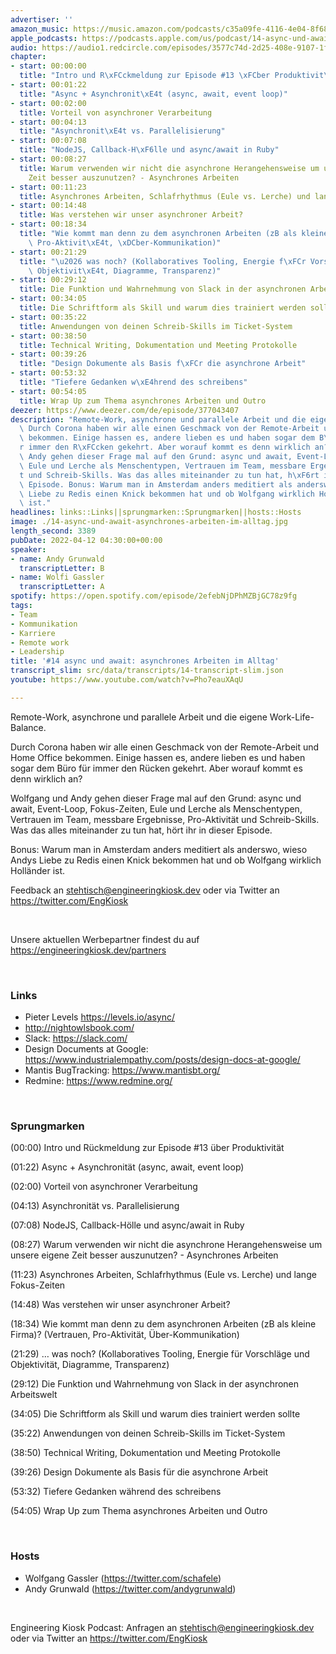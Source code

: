 ```yaml
---
advertiser: ''
amazon_music: https://music.amazon.com/podcasts/c35a09fe-4116-4e04-8f68-77d61b112e46/episodes/f7cf4678-a78a-4627-a725-3b7988e6c56a/engineering-kiosk-14-async-und-await-asynchrones-arbeiten-im-alltag
apple_podcasts: https://podcasts.apple.com/us/podcast/14-async-und-await-asynchrones-arbeiten-im-alltag/id1603082924?i=1000557196507
audio: https://audio1.redcircle.com/episodes/3577c74d-2d25-408e-9107-1fae71daf76a/stream.mp3
chapter:
- start: 00:00:00
  title: "Intro und R\xFCckmeldung zur Episode #13 \xFCber Produktivit\xE4t"
- start: 00:01:22
  title: "Async + Asynchronit\xE4t (async, await, event loop)"
- start: 00:02:00
  title: Vorteil von asynchroner Verarbeitung
- start: 00:04:13
  title: "Asynchronit\xE4t vs. Parallelisierung"
- start: 00:07:08
  title: "NodeJS, Callback-H\xF6lle und async/await in Ruby"
- start: 00:08:27
  title: Warum verwenden wir nicht die asynchrone Herangehensweise um unsere eigene
    Zeit besser auszunutzen? - Asynchrones Arbeiten
- start: 00:11:23
  title: Asynchrones Arbeiten, Schlafrhythmus (Eule vs. Lerche) und lange Fokus-Zeiten
- start: 00:14:48
  title: Was verstehen wir unser asynchroner Arbeit?
- start: 00:18:34
  title: "Wie kommt man denn zu dem asynchronen Arbeiten (zB als kleine Firma)? (Vertrauen,\
    \ Pro-Aktivit\xE4t, \xDCber-Kommunikation)"
- start: 00:21:29
  title: "\u2026 was noch? (Kollaboratives Tooling, Energie f\xFCr Vorschl\xE4ge und\
    \ Objektivit\xE4t, Diagramme, Transparenz)"
- start: 00:29:12
  title: Die Funktion und Wahrnehmung von Slack in der asynchronen Arbeitswelt
- start: 00:34:05
  title: Die Schriftform als Skill und warum dies trainiert werden sollte
- start: 00:35:22
  title: Anwendungen von deinen Schreib-Skills im Ticket-System
- start: 00:38:50
  title: Technical Writing, Dokumentation und Meeting Protokolle
- start: 00:39:26
  title: "Design Dokumente als Basis f\xFCr die asynchrone Arbeit"
- start: 00:53:32
  title: "Tiefere Gedanken w\xE4hrend des schreibens"
- start: 00:54:05
  title: Wrap Up zum Thema asynchrones Arbeiten und Outro
deezer: https://www.deezer.com/de/episode/377043407
description: "Remote-Work, asynchrone und parallele Arbeit und die eigene Work-Life-Balance.\
  \ Durch Corona haben wir alle einen Geschmack von der Remote-Arbeit und Home Office\
  \ bekommen. Einige hassen es, andere lieben es und haben sogar dem B\xFCro f\xFC\
  r immer den R\xFCcken gekehrt. Aber worauf kommt es denn wirklich an? Wolfgang und\
  \ Andy gehen dieser Frage mal auf den Grund: async und await, Event-Loop, Fokus-Zeiten,\
  \ Eule und Lerche als Menschentypen, Vertrauen im Team, messbare Ergebnisse, Pro-Aktivit\xE4\
  t und Schreib-Skills. Was das alles miteinander zu tun hat, h\xF6rt ihr in dieser\
  \ Episode. Bonus: Warum man in Amsterdam anders meditiert als anderswo, wieso Andys\
  \ Liebe zu Redis einen Knick bekommen hat und ob Wolfgang wirklich Holl\xE4nder\
  \ ist."
headlines: links::Links||sprungmarken::Sprungmarken||hosts::Hosts
image: ./14-async-und-await-asynchrones-arbeiten-im-alltag.jpg
length_second: 3389
pubDate: 2022-04-12 04:30:00+00:00
speaker:
- name: Andy Grunwald
  transcriptLetter: B
- name: Wolfi Gassler
  transcriptLetter: A
spotify: https://open.spotify.com/episode/2efebNjDPhMZBjGC78z9fg
tags:
- Team
- Kommunikation
- Karriere
- Remote work
- Leadership
title: '#14 async und await: asynchrones Arbeiten im Alltag'
transcript_slim: src/data/transcripts/14-transcript-slim.json
youtube: https://www.youtube.com/watch?v=Pho7eauXAqU

---
```

<p>Remote-Work, asynchrone und parallele Arbeit und die eigene Work-Life-Balance.</p><p>Durch Corona haben wir alle einen Geschmack von der Remote-Arbeit und Home Office bekommen. Einige hassen es, andere lieben es und haben sogar dem Büro für immer den Rücken gekehrt. Aber worauf kommt es denn wirklich an?</p><p>Wolfgang und Andy gehen dieser Frage mal auf den Grund: async und await, Event-Loop, Fokus-Zeiten, Eule und Lerche als Menschentypen, Vertrauen im Team, messbare Ergebnisse, Pro-Aktivität und Schreib-Skills. Was das alles miteinander zu tun hat, hört ihr in dieser Episode.</p><p>Bonus: Warum man in Amsterdam anders meditiert als anderswo, wieso Andys Liebe zu Redis einen Knick bekommen hat und ob Wolfgang wirklich Holländer ist.</p><p>Feedback an <a href="mailto:stehtisch@engineeringkiosk.dev" rel="nofollow">stehtisch@engineeringkiosk.dev</a> oder via Twitter an <a href="https://twitter.com/EngKiosk" rel="nofollow">https://twitter.com/EngKiosk</a></p><p><br></p><p>Unsere aktuellen Werbepartner findest du auf <a href="https://engineeringkiosk.dev/partners">https://engineeringkiosk.dev/partners</a></p><p> </p><h3 id="links">Links</h3><ul><li>Pieter Levels <a href="https://levels.io/async/" rel="nofollow">https://levels.io/async/</a> </li><li><a href="http://nightowlsbook.com/" rel="nofollow">http://nightowlsbook.com/</a> </li><li>Slack: <a href="https://slack.com/" rel="nofollow">https://slack.com/</a></li><li>Design Documents at Google: <a href="https://www.industrialempathy.com/posts/design-docs-at-google/" rel="nofollow">https://www.industrialempathy.com/posts/design-docs-at-google/</a></li><li>Mantis BugTracking: <a href="https://www.mantisbt.org/" rel="nofollow">https://www.mantisbt.org/</a></li><li>Redmine: <a href="https://www.redmine.org/" rel="nofollow">https://www.redmine.org/</a></li></ul><p><br></p><h3 id="sprungmarken">Sprungmarken</h3><p>(00:00) Intro und Rückmeldung zur Episode #13 über Produktivität</p><p>(01:22) Async + Asynchronität (async, await, event loop)</p><p>(02:00) Vorteil von asynchroner Verarbeitung</p><p>(04:13) Asynchronität vs. Parallelisierung</p><p>(07:08) NodeJS, Callback-Hölle und async/await in Ruby</p><p>(08:27) Warum verwenden wir nicht die asynchrone Herangehensweise um unsere eigene Zeit besser auszunutzen? - Asynchrones Arbeiten</p><p>(11:23) Asynchrones Arbeiten, Schlafrhythmus (Eule vs. Lerche) und lange Fokus-Zeiten</p><p>(14:48) Was verstehen wir unser asynchroner Arbeit?</p><p>(18:34) Wie kommt man denn zu dem asynchronen Arbeiten (zB als kleine Firma)? (Vertrauen, Pro-Aktivität, Über-Kommunikation)</p><p>(21:29) … was noch? (Kollaboratives Tooling, Energie für Vorschläge und Objektivität, Diagramme, Transparenz)</p><p>(29:12) Die Funktion und Wahrnehmung von Slack in der asynchronen Arbeitswelt</p><p>(34:05) Die Schriftform als Skill und warum dies trainiert werden sollte</p><p>(35:22) Anwendungen von deinen Schreib-Skills im Ticket-System</p><p>(38:50) Technical Writing, Dokumentation und Meeting Protokolle</p><p>(39:26) Design Dokumente als Basis für die asynchrone Arbeit</p><p>(53:32) Tiefere Gedanken während des schreibens</p><p>(54:05) Wrap Up zum Thema asynchrones Arbeiten und Outro</p><p><br></p><h3 id="hosts">Hosts</h3><ul><li>Wolfgang Gassler (<a href="https://twitter.com/schafele" rel="nofollow">https://twitter.com/schafele</a>)</li><li>Andy Grunwald (<a href="https://twitter.com/andygrunwald" rel="nofollow">https://twitter.com/andygrunwald</a>)</li></ul><p><br></p><p>Engineering Kiosk Podcast: Anfragen an <a href="mailto:stehtisch@engineeringkiosk.dev" rel="nofollow">stehtisch@engineeringkiosk.dev</a> oder via Twitter an <a href="https://twitter.com/EngKiosk" rel="nofollow">https://twitter.com/EngKiosk</a></p>